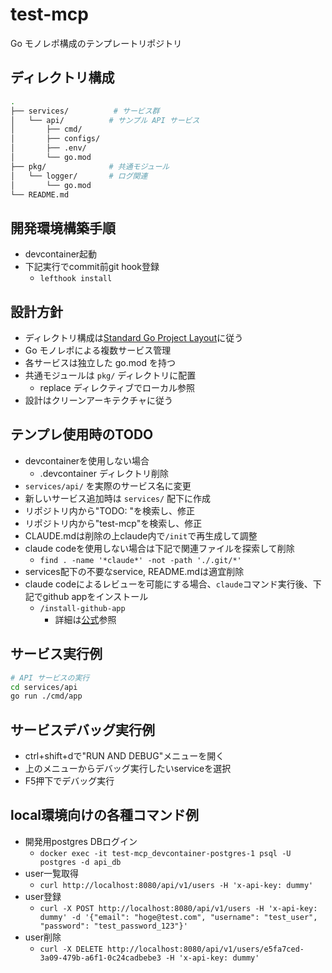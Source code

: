 # test-mcp

Go モノレポ構成のテンプレートリポジトリ

## ディレクトリ構成

```sh
.
├── services/          # サービス群
│   └── api/          # サンプル API サービス
│       ├── cmd/
│       ├── configs/
│       ├── .env/
│       └── go.mod
├── pkg/              # 共通モジュール
│   └── logger/       # ログ関連
│       └── go.mod
└── README.md
```

## 開発環境構築手順

- devcontainer起動
- 下記実行でcommit前git hook登録
  - `lefthook install`

## 設計方針

- ディレクトリ構成は[Standard Go Project Layout](https://github.com/golang-standards/project-layout/blob/master/README_ja.md#standard-go-project-layout)に従う
- Go モノレポによる複数サービス管理
- 各サービスは独立した go.mod を持つ
- 共通モジュールは `pkg/` ディレクトリに配置
  - replace ディレクティブでローカル参照
- 設計はクリーンアーキテクチャに従う

## テンプレ使用時のTODO

- devcontainerを使用しない場合
  - .devcontainer ディレクトリ削除
- `services/api/` を実際のサービス名に変更
- 新しいサービス追加時は `services/` 配下に作成
- リポジトリ内から"TODO: "を検索し、修正
- リポジトリ内から"test-mcp"を検索し、修正
- CLAUDE.mdは削除の上claude内で`/init`で再生成して調整
- claude codeを使用しない場合は下記で関連ファイルを探索して削除
  - `find . -name '*claude*' -not -path './.git/*'`
- services配下の不要なservice, README.mdは適宜削除
- claude codeによるレビューを可能にする場合、`claude`コマンド実行後、下記でgithub appをインストール
  - `/install-github-app`
    - 詳細は[公式](https://docs.anthropic.com/en/docs/claude-code/github-actions)参照

## サービス実行例

```bash
# API サービスの実行
cd services/api
go run ./cmd/app
```

## サービスデバッグ実行例

- ctrl+shift+dで"RUN AND DEBUG"メニューを開く
- 上のメニューからデバッグ実行したいserviceを選択
- F5押下でデバッグ実行

## local環境向けの各種コマンド例

- 開発用postgres DBログイン
  - `docker exec -it test-mcp_devcontainer-postgres-1 psql -U postgres -d api_db`
- user一覧取得
  - `curl http://localhost:8080/api/v1/users -H 'x-api-key: dummy'`
- user登録
  - `curl -X POST http://localhost:8080/api/v1/users -H 'x-api-key: dummy' -d '{"email": "hoge@test.com", "username": "test_user", "password": "test_password_123"}'`
- user削除
  - `curl -X DELETE http://localhost:8080/api/v1/users/e5fa7ced-3a09-479b-a6f1-0c24cadbebe3 -H 'x-api-key: dummy'`
